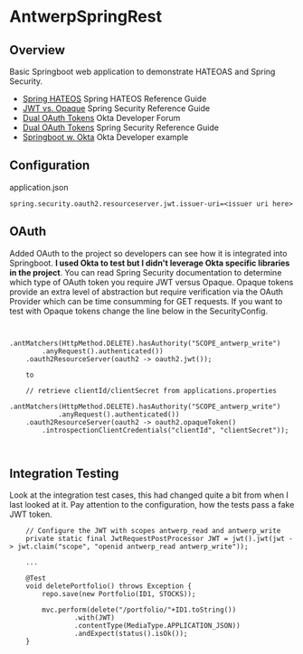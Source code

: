 # AntwerpSpringRest

## Overview
Basic Springboot web application to demonstrate HATEOAS and Spring Security. 

- [Spring HATEOS](https://docs.spring.io/spring-hateoas/docs/current/reference/html/#reference) Spring HATEOS Reference Guide
- [JWT vs. Opaque](https://docs.spring.io/spring-security/site/docs/current/reference/html5/#oauth2) Spring Security Reference Guide
- [Dual OAuth Tokens](https://developer.okta.com/blog/2020/08/07/spring-boot-remote-vs-local-tokens) Okta Developer Forum
- [Dual OAuth Tokens](https://docs.spring.io/spring-security/site/docs/current/reference/html5/#oauth2reourceserver-opaqueandjwt) Spring Security Reference Guide
- [Springboot w. Okta](https://developer.okta.com/blog/2018/12/18/secure-spring-rest-api) Okta Developer example

## Configuration
application.json
```
spring.security.oauth2.resourceserver.jwt.issuer-uri=<issuer uri here>
```

## OAuth
Added OAuth to the project so developers can see how it is integrated into Springboot. **I used Okta to test but I didn't leverage Okta specific libraries in the project**. You can read Spring Security documentation to determine which type of OAuth token you require JWT versus Opaque.  Opaque tokens provide an extra level of abstraction but require verification via the OAuth Provider which can be time consumming for GET requests. If you want to test with Opaque tokens change the line below in the SecurityConfig. 

```
	
       	.antMatchers(HttpMethod.DELETE).hasAuthority("SCOPE_antwerp_write")
		.anyRequest().authenticated())
	.oauth2ResourceServer(oauth2 -> oauth2.jwt());
	
	to
	
	// retrieve clientId/clientSecret from applications.properties
	.antMatchers(HttpMethod.DELETE).hasAuthority("SCOPE_antwerp_write")
        	.anyRequest().authenticated())
	.oauth2ResourceServer(oauth2 -> oauth2.opaqueToken()
		.introspectionClientCredentials("clientId", "clientSecret"));

    
```

## Integration Testing
Look at the integration test cases, this had changed quite a bit from when I last looked at it. Pay attention to the configuration, how the tests pass a fake JWT token.

```
	// Configure the JWT with scopes antwerp_read and antwerp_write
	private static final JwtRequestPostProcessor JWT = jwt().jwt(jwt -> jwt.claim("scope", "openid antwerp_read antwerp_write"));

	...
	
	@Test
	void deletePortfolio() throws Exception {
		repo.save(new Portfolio(ID1, STOCKS));

		mvc.perform(delete("/portfolio/"+ID1.toString())
				.with(JWT)
				.contentType(MediaType.APPLICATION_JSON))
				.andExpect(status().isOk());
	}
```
